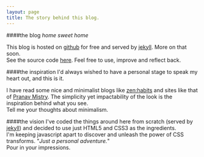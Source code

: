 ```yaml
---
layout: page
title: The story behind this blog.
---
```


####the blog
*home sweet home*

This blog is hosted on [github][1] for free and served by [jekyll][2]. More on that soon.  
See the source code [here](http://github.com/anshulk/anshulk.github.com). Feel free to use, improve and reflect back. 

####the inspiration
I'd always wished to have a personal stage to speak my heart out, and this is it.

I have read some nice and minimalist blogs like [zen:habits](http://www.zenhabits.net) and sites like that of [Pranav Mistry](http://www.pranavmistry.com).
The simplicity yet impactability of the look is the inspiration behind what you see.  
Tell me your thoughts about minimalism.

####the vision
I've coded the things around here from scratch (served by [jekyll][2]) and decided to use just HTML5 and CSS3 as the ingredients.   
I'm keeping javascript apart to discover and unleash the power of CSS transforms. "*Just a personal adventure.*"  
Pour in your impressions. 

  [1]: http://github.com/
  [2]: http://jekyllrb.com/
